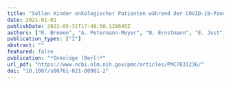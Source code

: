 ```yaml
---
title: "Sollen Kinder onkologischer Patienten während der COVID-19-Pandemie Kitas oder Schulen besuchen?"
date: 2021-01-01
publishDate: 2022-05-31T17:48:50.128645Z
authors: ["R. Bremen", "A. Petermann-Meyer", "N. Ernstmann", "E. Jost", "J. Panse", "T. H. Brümmendorf"]
publication_types: ["2"]
abstract: ""
featured: false
publication: "*Onkologe (Berl)*"
url_pdf: "https://www.ncbi.nlm.nih.gov/pmc/articles/PMC7831236/"
doi: "10.1007/s00761-021-00901-2"
---
```


